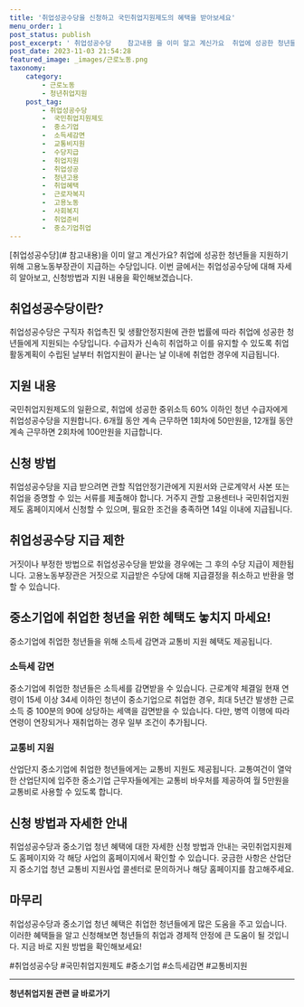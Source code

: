 ```yaml
---
title: '취업성공수당을 신청하고 국민취업지원제도의 혜택을 받아보세요'
menu_order: 1
post_status: publish
post_excerpt: ' 취업성공수당    참고내용 을 이미 알고 계신가요  취업에 성공한 청년들을 지원하기 위해 고용노동부장관이 지급하는 수당입니다. 이번 글에서는 취업성공수당에 대해 자세히 알아보고, 신청방법과 지원 내용을 확인해보겠습니다.'
post_date: 2023-11-03 21:54:28
featured_image: _images/근로노동.png
taxonomy:
    category:
        - 근로노동
        - 청년취업지원
    post_tag:
        - 취업성공수당
        -  국민취업지원제도
        -  중소기업
        -  소득세감면
        -  교통비지원
        -  수당지급
        -  취업지원
        -  취업성공
        -  청년고용
        -  취업혜택
        -  근로자복지
        -  고용노동
        -  사회복지
        -  취업준비
        -  중소기업취업
---
```



[취업성공수당](# 참고내용)을 이미 알고 계신가요? 취업에 성공한 청년들을 지원하기 위해 고용노동부장관이 지급하는 수당입니다. 이번 글에서는 취업성공수당에 대해 자세히 알아보고, 신청방법과 지원 내용을 확인해보겠습니다.

## 취업성공수당이란?

취업성공수당은 구직자 취업촉진 및 생활안정지원에 관한 법률에 따라 취업에 성공한 청년들에게 지원되는 수당입니다. 수급자가 신속히 취업하고 이를 유지할 수 있도록 취업활동계획이 수립된 날부터 취업지원이 끝나는 날 이내에 취업한 경우에 지급됩니다.

## 지원 내용

국민취업지원제도의 일환으로, 취업에 성공한 중위소득 60% 이하인 청년 수급자에게 취업성공수당을 지원합니다. 6개월 동안 계속 근무하면 1회차에 50만원을, 12개월 동안 계속 근무하면 2회차에 100만원을 지급합니다.

## 신청 방법

취업성공수당을 지급 받으려면 관할 직업안정기관에게 지원서와 근로계약서 사본 또는 취업을 증명할 수 있는 서류를 제출해야 합니다. 거주지 관할 고용센터나 국민취업지원제도 홈페이지에서 신청할 수 있으며, 필요한 조건을 충족하면 14일 이내에 지급됩니다.

## 취업성공수당 지급 제한

거짓이나 부정한 방법으로 취업성공수당을 받았을 경우에는 그 후의 수당 지급이 제한됩니다. 고용노동부장관은 거짓으로 지급받은 수당에 대해 지급결정을 취소하고 반환을 명할 수 있습니다.

## 중소기업에 취업한 청년을 위한 혜택도 놓치지 마세요!

중소기업에 취업한 청년들을 위해 소득세 감면과 교통비 지원 혜택도 제공됩니다.

### 소득세 감면

중소기업에 취업한 청년들은 소득세를 감면받을 수 있습니다. 근로계약 체결일 현재 연령이 15세 이상 34세 이하인 청년이 중소기업으로 취업한 경우, 최대 5년간 발생한 근로소득 중 100분의 90에 상당하는 세액을 감면받을 수 있습니다. 다만, 병역 이행에 따라 연령이 연장되거나 재취업하는 경우 일부 조건이 추가됩니다.

### 교통비 지원

산업단지 중소기업에 취업한 청년들에게는 교통비 지원도 제공됩니다. 교통여건이 열악한 산업단지에 입주한 중소기업 근무자들에게는 교통비 바우처를 제공하여 월 5만원을 교통비로 사용할 수 있도록 합니다.

## 신청 방법과 자세한 안내

취업성공수당과 중소기업 청년 혜택에 대한 자세한 신청 방법과 안내는 국민취업지원제도 홈페이지와 각 해당 사업의 홈페이지에서 확인할 수 있습니다. 궁금한 사항은 산업단지 중소기업 청년 교통비 지원사업 콜센터로 문의하거나 해당 홈페이지를 참고해주세요.

## 마무리

취업성공수당과 중소기업 청년 혜택은 취업한 청년들에게 많은 도움을 주고 있습니다. 이러한 혜택들을 알고 신청해보면 청년들의 취업과 경제적 안정에 큰 도움이 될 것입니다. 지금 바로 지원 방법을 확인해보세요!

#취업성공수당 #국민취업지원제도 #중소기업 #소득세감면 #교통비지원
<!-- wp:separator -->
<hr class="wp-block-separator has-alpha-channel-opacity"/>
<!-- /wp:separator -->

<!-- wp:group {"backgroundColor":"base","layout":{"type":"constrained"}} -->
<div class="wp-block-group has-base-background-color has-background"><!-- wp:paragraph {"align":"center","fontSize":"medium"} -->
<p class="has-text-align-center has-large-font-size"><strong>청년취업지원 관련 글 바로가기</strong></p>
<!-- /wp:paragraph -->


<!-- wp:latest-posts
{"categories":[{"id":12739,"count":19,"description":"","link":"https://uknowlaw.com/category/%ec%b2%ad%eb%85%84%ec%b7%a8%ec%97%85%ec%a7%80%ec%9b%90/","name":"청년취업지원","slug":"청년취업지원","taxonomy":"category","parent":0,"meta":[],"_links":{"self":[{"href":"https://uknowlaw.com/wp-json/wp/v2/categories/12739"}],"collection":[{"href":"https://uknowlaw.com/wp-json/wp/v2/categories"}],"about":[{"href":"https://uknowlaw.com/wp-json/wp/v2/taxonomies/category"}],"wp:post_type":[{"href":"https://uknowlaw.com/wp-json/wp/v2/posts?categories=12739"}],"curies":[{"name":"wp","href":"https://api.w.org/{rel}","templated":true}]}}],"postsToShow":100,"excerptLength":28,"postLayout":"grid","columns":2,"featuredImageAlign":"left","featuredImageSizeSlug":"large","fontSize":18px} /--></div>
<!-- /wp:group -->